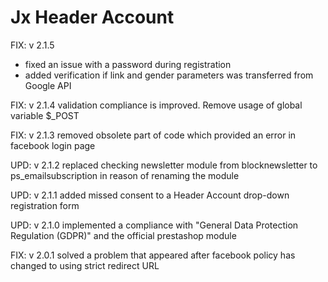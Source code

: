 # Jx Header Account

FIX:
v 2.1.5
 - fixed an issue with a password during registration
 - added verification if link and gender parameters was transferred from Google API


FIX:
v 2.1.4 validation compliance is improved. Remove usage of global variable $_POST

FIX:
v 2.1.3 removed obsolete part of code which provided an error in facebook login page

UPD:
v 2.1.2 replaced checking newsletter module from blocknewsletter to ps_emailsubscription in reason of renaming the module

UPD:
v 2.1.1 added missed consent to a Header Account drop-down registration form

UPD:
v 2.1.0 implemented a compliance with "General Data Protection Regulation (GDPR)" and the official prestashop module

FIX:
v 2.0.1 solved a problem that appeared after facebook policy has changed to using strict redirect URL